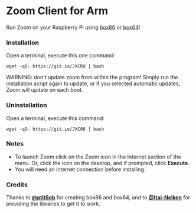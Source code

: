 # Zoom Client for Arm
Run Zoom on your Raspberry Pi using [box86](https://github.com/ptitSeb/box86/) or [box64](https://github.com/ptitSeb/box64/)!

### Installation
Open a terminal, execute this one command:
```
wget -qO- https://git.io/JXCRd | bash
```
WARNING: don't update zoom from within the program! Simply run the installation script again to update, or if you selected automatic updates, Zoom will update on each boot.

### Uninstallation
Open a terminal, execute this command:
```
wget -qO- https://git.io/JXC08 | bash
```

### Notes
- To launch Zoom click on the Zoom icon in the Internet section of the menu. Or, click the icon on the desktop, and if prompted, click **Execute**.
- You will need an internet connection before installing.

### Credits
Thanks to [**@ptitSeb**](http://github.com/ptitSeb/) for creating box86 and box64, and to [**@Itai-Nelken**](http://github.com/Itai-Nelken/) for providing the libraries to get it to work.
